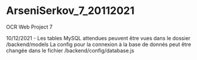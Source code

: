 # ArseniSerkov_7_20112021
OCR Web Project 7

10/12/2021 -
Les tables MySQL attendues peuvent être vues dans le dossier /backend/models
La config pour la connexion à la base de donnés peut être changée dans le fichier /backend/config/database.js
